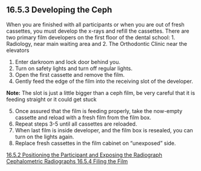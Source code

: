 ## 16.5.3 Developing the Ceph

When you are finished with all participants or when you are out of fresh cassettes, you must develop the x-rays and refill the cassettes.  There are two primary film developers on the first floor of the dental school: 1. Radiology, near main waiting area and 2. The Orthodontic Clinic near the elevators

1. Enter darkroom and lock door behind you.
2. Turn on safety lights and turn off regular lights.
3. Open the first cassette and remove the film.
4. Gently feed the edge of the film into the receiving slot of the developer.

<div class="bs-callout bs-callout-info">
  <p>
    <strong>Note:</strong>
    The slot is just a little bigger than a ceph film, be very careful that it is feeding straight or it could get stuck
  </p>
</div>

5. Once assured that the film is feeding properly, take the now-empty cassette and reload with a fresh film from the film box.
6. Repeat steps 3-5 until all cassettes are reloaded.
7. When last film is inside developer, and the film box is resealed, you can turn on the lights again.
8. Replace fresh cassettes in the film cabinet on “unexposed” side.


<div class="center">
<div class="btn-group">
  <a href=":pages_path:/manuals/cephalometric-radiographs/16-05-02-positioning-ppt-exposing-radiographs.md" class="btn btn-default">
    <span class="glyphicon glyphicon-chevron-left"></span>
    16.5.2 Positioning the Participant and Exposing the Radiograph
  </a>

  <a href=":pages_path:/manuals/cephalometric-radiographs" class="btn btn-default">
    <span class="glyphicon glyphicon-chevron-up"></span>
    Cephalometric Radiographs
  </a>

  <a href=":pages_path:/manuals/cephalometric-radiographs/16-05-04-filing-film.md" class="btn btn-success">
    16.5.4 Filing the Film
    <span class="glyphicon glyphicon-chevron-right"></span>
  </a>
</div>
</div>
